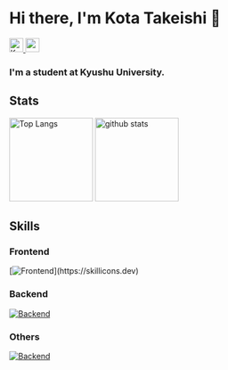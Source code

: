 # Hi there, I'm Kota Takeishi 👋

<p align="left">
  <a href="https://github.com/KotaTakeishi">
    <img height="25" src="https://komarev.com/ghpvc/?username=KotaTakeishi" alt="KotaTakeishi" />
  </a>
  <a href="https://github.com/KotaTakeishi">
    <img height="25" src="https://img.shields.io/github/followers/KotaTakeishi?label=follow&logo=github&style=flat" />
  </a>
</p>

### I'm a student at Kyushu University.

## Stats

<p align="left"> 
  <img alt="Top Langs" height="150px" src="https://github-readme-stats-kotatakeishi.vercel.app/api/top-langs/?username=KotaTakeishi&layout=compact&theme=midnight-purple&hide=html,css,scss&count_private=true" />
  <img alt="github stats" height="150px" src="https://github-readme-stats-kotatakeishi.vercel.app/api?username=KotaTakeishi&show_icons=true&theme=midnight-purple&count_private=true" />
</p>

## Skills

### Frontend

[![Frontend](https://skillicons.dev/icons?i=html,css,js,ts,nextjs,react,redux,jquery,bootstrap,tailwindcss,)](https://skillicons.dev)

### Backend

[![Backend](https://skillicons.dev/icons?i=php,laravel,nodejs,express,python,django,flask,fastapi)](https://skillicons.dev)

### Others

[![Backend](https://skillicons.dev/icons?i=git,github,docker,aws,gcp,firebase)](https://skillicons.dev)
